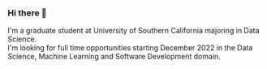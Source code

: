 ### Hi there 👋

I'm a graduate student at University of Southern California majoring in Data Science.<br/>
I'm looking for full time opportunities starting December 2022 in the Data Science, Machine Learning and Software Development domain.


<!--
**amitbirajdar/amitbirajdar** is a ✨ _special_ ✨ repository because its `README.md` (this file) appears on your GitHub profile.

Here are some ideas to get you started:

- 🔭 I’m currently working on ...
- 🌱 I’m currently learning ...
- 👯 I’m looking to collaborate on ...
- 🤔 I’m looking for help with ...
- 💬 Ask me about ...
- 📫 How to reach me: ...
- 😄 Pronouns: ...
- ⚡ Fun fact: ...
-->
